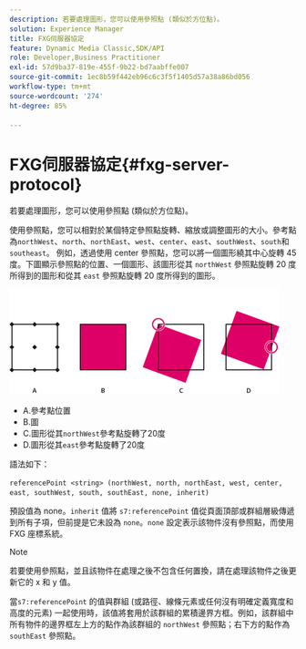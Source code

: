 ```yaml
---
description: 若要處理圖形，您可以使用參照點 (類似於方位點)。
solution: Experience Manager
title: FXG伺服器協定
feature: Dynamic Media Classic,SDK/API
role: Developer,Business Practitioner
exl-id: 57d9ba37-819e-455f-9b22-bd7aabffe007
source-git-commit: 1ec8b59f442eb96c6c3f5f1405d57a38a86bd056
workflow-type: tm+mt
source-wordcount: '274'
ht-degree: 85%

---
```


# FXG伺服器協定{#fxg-server-protocol}

若要處理圖形，您可以使用參照點 (類似於方位點)。

使用參照點，您可以相對於某個特定參照點旋轉、縮放或調整圖形的大小。參考點為`northWest`、`north`、`northEast`、`west`、`center`、`east`、`southWest`、`south`和`southeast`。 例如，透過使用 center 參照點，您可以將一個圖形繞其中心旋轉 45 度。下圖顯示參照點的位置、一個圖形、該圖形從其 `northWest` 參照點旋轉 20 度所得到的圖形和從其 `east` 參照點旋轉 20 度所得到的圖形。

![](assets/wp_ref_points.png)

* A.參考點位置
* B.圖
* C.圖形從其`northWest`參考點旋轉了20度
* D.圖形從其`east`參考點旋轉了20度

語法如下：

`referencePoint <string> (northWest, north, northEast, west, center, east, southWest, south, southEast, none, inherit)`

預設值為 none。`inherit` 值將 `s7:referencePoint` 值從頁面頂部或群組層級傳遞到所有子項，但前提是它未設為 `none`。`none` 設定表示該物件沒有參照點，而使用 FXG 座標系統。

>[!NOTE]
>
>若要使用參照點，並且該物件在處理之後不包含任何置換，請在處理該物件之後更新它的 x 和 y 值。

當`s7:referencePoint` 的值與群組 (或路徑、線條元素或任何沒有明確定義寬度和高度的元素) 一起使用時，該值將套用於該群組的累積邊界方框。例如，該群組中所有物件的邊界框左上方的點作為該群組的 `northWest` 參照點；右下方的點作為 `southEast` 參照點。
